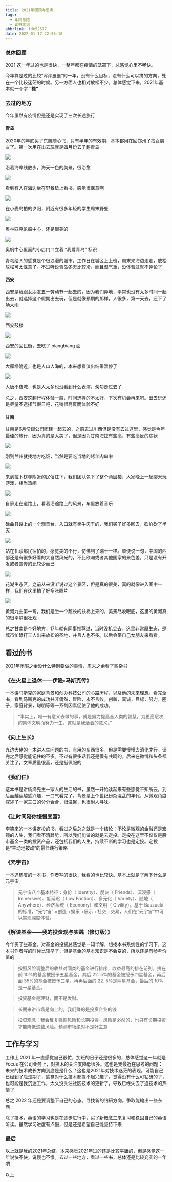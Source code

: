 ```yaml
---
title: 2021年回顾与思考
tags:
  - 年终总结
  - 读书笔记
abbrlink: fde52577
date: 2022-01-17 22:56:18
---
```



### 总体回顾


2021 这一年过的也是很快，一整年都在疫情的笼罩下，总感觉心里不畅快。
   
今年算是过的比较“浑浑噩噩”的一年，没有什么目标，没有什么可以拼的方向，处在一个比较迷茫的时候。另一方面人也相对放松不少。总体感觉下来，2021年基本就一个字 **“稳”**

### 去过的地方

今年虽然有疫情但是还是实现了三次长途旅行

#### 青岛

2020年的年底买了东航随心飞，只有半年的有效期，基本都用在回郑州了找女朋友了。第一次用在出去玩就是四月份去了趟青岛

![](https://tva1.sinaimg.cn/large/008i3skNgy1gymo6ofpowj30u40k4whd.jpg)

沿着海岸线散步，海天一色的美景，很治愈

![](https://tva1.sinaimg.cn/large/008i3skNgy1gymofbaaihj31hi0u0k0m.jpg)

看到有人在海边坐在野餐垫上看书，感觉很惬意啊

![](https://tva1.sinaimg.cn/large/008i3skNgy1gymo8h90xdj30u40k40ud.jpg)

在小麦岛拍的夕阳，附近有很多年轻的学生周末野餐

![](https://tva1.sinaimg.cn/large/008i3skNgy1gymoa0wpz9j30u40k4acf.jpg)

奥林匹克帆船中心，还是很美的

![](https://tva1.sinaimg.cn/large/008i3skNgy1gymob01gq8j30u40k476r.jpg)

奥帆中心里面的小店门口立着 “我爱青岛” 标识

青岛给人的感觉是个很浪漫的城市，工作日在城区上上班，周末来海边走走，放松放松可太惬意了。不过听说青岛冬天比较冷，而且湿气重，没体验过就不评论了

#### 西安

西安是我跟女朋友五一劳动节一起去的，因为我们异地，平常也没有太多时间一起出去，就选择这个假期出去玩，但是就像预期的那样，人很多，第一天去，还下了场大雨

![](https://tva1.sinaimg.cn/large/008i3skNgy1gymorzjyq2j30sg0lcjsj.jpg)

西安鼓楼

![](https://tva1.sinaimg.cn/large/008i3skNgy1gymom8t1zyj31400u042w.jpg)

西安的回民街，去吃了 biangbiang 面

![](https://tva1.sinaimg.cn/large/008i3skNgy1gymor7fsj1j30sg0lct9s.jpg)

大雁塔附近，也是人山人海的，本来想看演出结果暂停了

![](https://tva1.sinaimg.cn/large/008i3skNgy1gymorex7e7j30sg0lcq3u.jpg)

大唐不夜城，也是人太多也没看到什么表演，匆匆走过去了

总之，西安这趟行程体验一般，时间选择的不太好，下次有机会再来吧。出去玩还是尽量不选择节假日吧，花销很高反而体验不好

#### 甘南

甘南是6月份跟公司团建一起去的，之前去过川西但是没有去过这里，感觉是今年最佳的旅行，因为真的是太美了，但是因为甘南海拔有些高，有些高反的症状

![](https://tva1.sinaimg.cn/large/008i3skNgy1gymqbq97idj30sg0lctbf.jpg)

刚到兰州就找地方吃饭，当然是要吃当地的烤羊肉串啦


![](https://tva1.sinaimg.cn/large/008i3skNgy1gymqcsytzxj30sg0lcwhh.jpg)

来到拉卜楞寺附近的民俗住下，我们团队包下了整个两层楼，大家晚上一起聊天玩游戏，相当热闹


![](https://tva1.sinaimg.cn/large/008i3skNgy1gymqgxjea3j30sg0lc3zl.jpg)


自家走在道路上，看着沿途路上的风景，车里放着音乐

![](https://tva1.sinaimg.cn/large/008i3skNgy1gymqhn2rsfj30u40k4q4r.jpg)


碌曲县路上的一个观景台，入口就有卖牛肉干的，我们买了好多回去，砍价砍了半天


![](https://tva1.sinaimg.cn/large/008i3skNgy1gymqjruaipj30sg0lc40g.jpg)

站在扎尕那民宿拍的，感觉美的不行，仿佛到了瑞士一样。顺便说一句，中国的西部还是有很多好看的大自然风光的，不比欧洲或者其他国家的景色差，只是没有开发或者宣传的比较少而已


![](https://tva1.sinaimg.cn/large/008i3skNgy1gymql4f8k7j30sg0lcwgj.jpg)

花湖生态区，之前从来没听说过这个景区，但是真的很美，真的就像进入画中一样，我们在这里拍了好多张照片


![](https://tva1.sinaimg.cn/large/008i3skNgy1gymqn6iq7tj30sg0lcjsz.jpg)


黄河九曲第一弯，我们是坐一个超长的扶梯上来的，美景尽收眼底，这里的黄河真的很平静很壮观

总之甘南是个好地方，17年就有同事推荐过，当时没机会去。这里非常原生态，是城市忙碌打工人出来放松的圣地，并且人也不多。以后会带自己女朋友来看看。


## 看过的书

2021年闲暇之余没什么特别要做的事情，周末之余看了些杂书

### 《在火星上退休——伊隆•马斯克传》

一本讲马斯克的家庭背景和创办科技公司的心路历程，以及他的未来理想。看完全书，看到马斯克的成功并非偶然，冒险，永不言败，创新，真诚，目标，努力，圈子，家庭背景，聪明等等一系列因素促使了他的成功。

 > “事实上，唯一有意义去做的事，就是努力提高全人类的智慧，为更高层次的集体文明而努力一生，这就是我活着的意义。”

### 《向上生长》

九边大佬的一本讲人生问题的书，有用的东西很多，但是需要慢慢去消化才行。读完之后感觉能记住的不多。不过有很多话我还是很有共鸣的。后来在微博和头条都关注了，文章质量很高，还是挺佩服的

### 《我们仨》

这本书是讲杨绛先生一家人的生活的书，虽然一开始读起来有些感觉不知所云，到后面越读越感兴趣，一口气看完了。背景是上个世纪纷杂混乱的年代，从微观角度叙述了一家三口的分分合合，很温馨，也很耐人寻味。


### 《让时间陪你慢慢变富》

李笑来的一本讲定投的书，看过之后总之就是一个结论：不论是微观的金融还是宏观的人生，我们看不清趋势，所以我们能做的就是去定投。定投在这里不仅仅是股市基金一类的投资产品，还包括我们的人生，持续不断的学习也是定投。定投是“主动地被动”的最佳践行策略


### 《元宇宙》

一本追热度的一本书，作者写的很快，我看的也比较快。基本上就是了解下什么是元宇宙。

> 元宇宙八个基本特征：身份（ Identity）、朋友（ Friends）、沉浸感（ Immersive）、低延迟（ Low Friction）、多元化（ Variety）、随地（ Anywhere）、经济系统（ Economy）和文明（ Civility）。基于 Baszucki的标准，“元宇宙” =创造 +娱乐 +展示 +社交 +交易，人们在“元宇宙”中可以实现深度体验。


### 《解读基金——我的投资观与实践（修订版）》

今年买了些基金，对基金的投资总感觉是一知半解，想找本书系统性的学习下，这本书作者写的时候比较早了，但是基金的基本知识是不会变的，所以还是有参考价值的

> 按照风险调整后的收益对同类的基金进行排序，收益最高的排在前列。排在前 10%的基金被授予五星基金，其后 22. 5%的基金被授予四星基金，再后面 35%的基金被授予三星，再再后面的 22. 5%是两星基金，最后的 10%是一星基金。


>  投资基金是理财，而不是发财。

> 长期来讲市场是向上的，我们赚的是投资企业的钱

> 投资观念：我会反复强调风险和长期投资。风险是必然的，也只有长期投资才能降低这些风险。预测市场绝对不是好主意


## 工作与学习

工作上 2021 年一直感觉自己很忙，加班的日子还是很多的，总体感觉这一年就是 Focus 在公司业务上，对技术的关注度降低很多。这也是我最近在思考的问题：未来的技术成长方向到底是是什么？这也是2021年对技术迷茫的表现。可能自己已经到了瓶颈期了，感觉对什么技术都提不起兴趣了，觉得没有什么可钻研的了，也可能是我沉迷工作，太久没关注社区技术的更新了，导致已经失去了追技术的热情了

总之 2022 年还是要调整下自己的心态。寻找新的钻研方向。争取能输出一些东西

除了技术，英语的学习也是在逐步进行中，买了新概念三来复习和稳固自己的英语听读。虽然学习进度有点慢，但是还是希望自己能坚持下来

### 最后

以上就是我的2021年总结，本来感觉2021年过的还是比较平庸的，但是感觉这一年说快不快，说慢也不慢。去过一些地方，看过一些书，总体还是比较充实的一年吧

以上